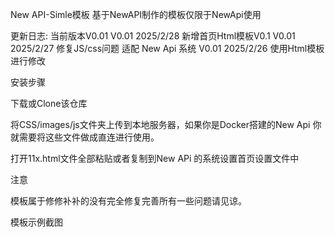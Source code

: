 New API-Simle模板
基于NewAPI制作的模板仅限于NewApi使用 

更新日志:  当前版本V0.01
    V0.01     2025/2/28 新增首页Html模板V0.1
    V0.01     2025/2/27 修复JS/css问题 适配 New Api 系统
    V0.01     2025/2/26 使用Html模板进行修改

安装步骤

下载或Clone该仓库

将CSS/images/js文件夹上传到本地服务器，如果你是Docker搭建的New Api 你就需要将这些文件做成直连进行使用。

打开11x.html文件全部粘贴或者复制到New APi 的系统设置首页设置文件中

注意

模板属于修修补补的没有完全修复完善所有一些问题请见谅。

模板示例截图
